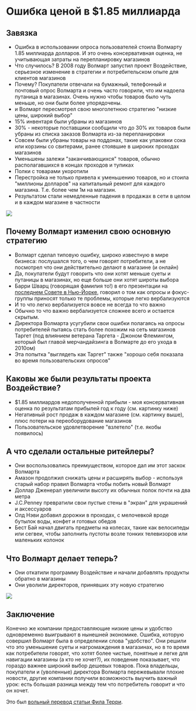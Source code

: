 # Ошибка ценой в $1.85 миллиарда

## Завязка
* Ошибка в использовании опроса пользователей стоила Волмарту 1.85 миллиарда долларов. И это очень консервативная оценка, не учитывающая затраты на перепланировку магазинов
* Что случилось? В 2008 году Волмарт запустил проект Воздействие, серьезное изменение в стратегии и потребительском опыте для клиентов магазинов
* Почему? Покупатели отвечали на бумажный, телефонный и почтовый опрос Волмарта и очень часто говорили, что им надоела путаница в магазинах. Очень нужно чтобы товаров было чуть меньше, но они были более упорядочены.
* и Волмарт пересмотрел свою многолетнюю стратегию "низкие цены, широкий выбор"
* 15% инвентаря были убраны из магазинов
* 30% - некоторые поставщики сообщили что до 30% их товаров были убраны из списка заказов Волмарта из-за перепланировки
* Совсем были убраны товары на поддонах, такие как упаковки сока или корзины со свитерами, ранее стоявшие в широких проходах магазинов
* Уменьшены залежи "заканчивающихся" товаров, обычно располагавшихся в концах проходов и тупиках
* Полки с товарами укоротили
* Перестройка не только привела к уменьшению товаров, но и стоила "миллионы долларов" на капитальный ремонт для каждого магазина. Т.е. более чем 1м на магазин.
* Результатом стали немедленные падения в продажах в сети в целом и в каждом магазине в частности

<img src="/images/posts/walmart.png" style="float:none;" />

## Почему Волмарт изменил свою основную стратегию
* Волмарт сделал типовую ошибку, широко известную в мире бизнеса: послушался того, о чем говорят потребители, а не посмотрел что они действительно делают в магазине (и онлайн)
* Да, покупатели будут говорить что они хотят меньше суеты и путаницы в магазинах, но еще больше они хотят широты выбора
* Барри Шварц (говорящая фамилия то!) в его презентации на [последнем Совете в Нью-Йорке](http://cgouncils.com/), говорил о том как опросы и фокус-группы приносят только те проблемы, которые легко вербализуются
* И то что легко вербализуется вовсе не всегда то что важно
* Обычно то что важно вербализуется сложнее всего и остается скрытым.
* Директора Волмарта усугубили свои ошибки полагаясь на опросы потребителей пытаясь стать более похожим на сеть магазинов Таргет (под влиянием ветерана Таргета - Джоном Флемингом, который был главой мерчандайзинга в Волмарте до его ухода в 2010ом)
* Эта попытка "выглядеть как Таргет" также "хорошо себя показала во время пользовательских опросов"

## Каковы же были результаты проекта Воздействие?
* $1.85 миллиардов недополученной прибыли - моя консервативная оценка по результатам прибылей год к году (см. картинку ниже)
* Негативный рост продаж в каждом магазине (см. картинку выше), плюс потери на переоборудование магазинов
* Пользовательское удовлетворение "взлетело" (т.е. якобы появилось)

## А что сделали остальные ритейлеры?
* Они воспользовались преимуществом, которое дал им этот заскок Волмарта
* Амазон продолжил снижать цены и расширять выбор - используя старый набор правил Волмарта чтобы побить новый Волмарт
* Доллар Дженерал увеличили высоту их обычных полок почти на два метра
* J.C.Penney превратили свои пустые стены в "экран" для украшений и аксессуаров
* Олд Нэви добавил дорожки в проходах, с мелочевкой вроде бутылок воды, конфет и готовых обедов
* Бест Бай начал двигать предметы на колесах, такие как велосипеды или сегвеи, чтобы заполнить пустоты возле тонких телевизоров или маленьких колонок

## Что Волмарт делает теперь?
* Они откатили программу Воздействие и начали добавлять продукты обратно в магазины
* Они уволили директоров, принявших эту новую стратегию

<img src="/images/posts/walmart2.jpg" style="float:none;" />

## Заключение
Конечно же компании предоставляющие низкие цены и удобство одновременно выигрывают в нынешней экономике. Ошибка, которую совершил Волмарт была в определении слова "удобство".  Они решили что это уменьшение суеты и нагромаждения в магазинах, но в то время как потребители говорят, что хотят более чистые, понятные и легке для навигации магазины (а кто не хочет?), их поведение показывает, что гораздо важнее широкий выбор дешевых товаров.   Пока владельцы, покупатели и (уволенные) директора Волмарта пережевывали плохие новости, другие компании получили возможность выучить важный урок: есть большая разница между тем что потребитель говорит и что он хочет.

Это был [вольный перевод статьи Фила Терри](http://dailyartifacts.com/walmarts-185-billon-dollar-mistake).
